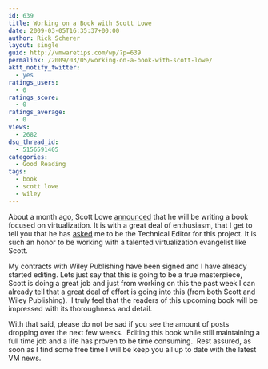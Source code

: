```yaml
---
id: 639
title: Working on a Book with Scott Lowe
date: 2009-03-05T16:35:37+00:00
author: Rick Scherer
layout: single
guid: http://vmwaretips.com/wp/?p=639
permalink: /2009/03/05/working-on-a-book-with-scott-lowe/
aktt_notify_twitter:
  - yes
ratings_users:
  - 0
ratings_score:
  - 0
ratings_average:
  - 0
views:
  - 2682
dsq_thread_id:
  - 5156591405
categories:
  - Good Reading
tags:
  - book
  - scott lowe
  - wiley
---
```

About a month ago, Scott Lowe <a href="http://blog.scottlowe.org/2009/01/29/im-writing-a-book/" target="_blank">announced</a> that he will be writing a book focused on virtualization. It is with a great deal of enthusiasm, that I get to tell you that he has <a href="http://blog.scottlowe.org/2009/03/05/book-status-report/" target="_blank">asked</a> me to be the Technical Editor for this project. It is such an honor to be working with a talented virtualization evangelist like Scott.

My contracts with Wiley Publishing have been signed and I have already started editing. Lets just say that this is going to be a true masterpiece, Scott is doing a great job and just from working on this the past week I can already tell that a great deal of effort is going into this (from both Scott and Wiley Publishing).  I truly feel that the readers of this upcoming book will be impressed with its thoroughness and detail.

With that said, please do not be sad if you see the amount of posts dropping over the next few weeks.  Editing this book while still maintaining a full time job and a life has proven to be time consuming.  Rest assured, as soon as I find some free time I will be keep you all up to date with the latest VM news.